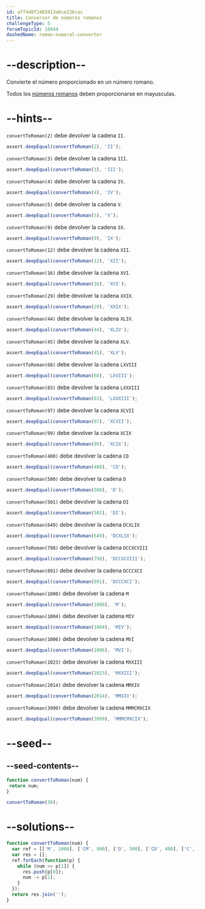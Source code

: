 ```yaml
---
id: a7f4d8f2483413a6ce226cac
title: Conversor de números romanos
challengeType: 5
forumTopicId: 16044
dashedName: roman-numeral-converter
---
```


# --description--

Convierte el número proporcionado en un número romano.

Todos los [números romanos](http://www.mathsisfun.com/roman-numerals.html) deben proporcionarse en mayusculas.

# --hints--

`convertToRoman(2)` debe devolver la cadena `II`.

```js
assert.deepEqual(convertToRoman(2), 'II');
```

`convertToRoman(3)` debe devolver la cadena `III`.

```js
assert.deepEqual(convertToRoman(3), 'III');
```

`convertToRoman(4)` debe devolver la cadena `IV`.

```js
assert.deepEqual(convertToRoman(4), 'IV');
```

`convertToRoman(5)` debe devolver la cadena `V`.

```js
assert.deepEqual(convertToRoman(5), 'V');
```

`convertToRoman(9)` debe devolver la cadena `IX`.

```js
assert.deepEqual(convertToRoman(9), 'IX');
```

`convertToRoman(12)` debe devolver la cadena `XII`.

```js
assert.deepEqual(convertToRoman(12), 'XII');
```

`convertToRoman(16)` debe devolver la cadena `XVI`.

```js
assert.deepEqual(convertToRoman(16), 'XVI');
```

`convertToRoman(29)` debe devolver la cadena `XXIX`.

```js
assert.deepEqual(convertToRoman(29), 'XXIX');
```

`convertToRoman(44)` debe devolver la cadena `XLIV`.

```js
assert.deepEqual(convertToRoman(44), 'XLIV');
```

`convertToRoman(45)` debe devolver la cadena `XLV`.

```js
assert.deepEqual(convertToRoman(45), 'XLV');
```

`convertToRoman(68)` debe devolver la cadena `LXVIII`

```js
assert.deepEqual(convertToRoman(68), 'LXVIII');
```

`convertToRoman(83)` debe devolver la cadena `LXXXIII`

```js
assert.deepEqual(convertToRoman(83), 'LXXXIII');
```

`convertToRoman(97)` debe devolver la cadena `XCVII`

```js
assert.deepEqual(convertToRoman(97), 'XCVII');
```

`convertToRoman(99)` debe devolver la cadena `XCIX`

```js
assert.deepEqual(convertToRoman(99), 'XCIX');
```

`convertToRoman(400)` debe devolver la cadena `CD`

```js
assert.deepEqual(convertToRoman(400), 'CD');
```

`convertToRoman(500)` debe devolver la cadena `D`

```js
assert.deepEqual(convertToRoman(500), 'D');
```

`convertToRoman(501)` debe devolver la cadena `DI`

```js
assert.deepEqual(convertToRoman(501), 'DI');
```

`convertToRoman(649)` debe devolver la cadena `DCXLIX`

```js
assert.deepEqual(convertToRoman(649), 'DCXLIX');
```

`convertToRoman(798)` debe devolver la cadena `DCCXCVIII`

```js
assert.deepEqual(convertToRoman(798), 'DCCXCVIII');
```

`convertToRoman(891)` debe devolver la cadena `DCCCXCI`

```js
assert.deepEqual(convertToRoman(891), 'DCCCXCI');
```

`convertToRoman(1000)` debe devolver la cadena `M`

```js
assert.deepEqual(convertToRoman(1000), 'M');
```

`convertToRoman(1004)` debe devolver la cadena `MIV`

```js
assert.deepEqual(convertToRoman(1004), 'MIV');
```

`convertToRoman(1006)` debe devolver la cadena `MVI`

```js
assert.deepEqual(convertToRoman(1006), 'MVI');
```

`convertToRoman(1023)` debe devolver la cadena `MXXIII`

```js
assert.deepEqual(convertToRoman(1023), 'MXXIII');
```

`convertToRoman(2014)` debe devolver la cadena `MMXIV`

```js
assert.deepEqual(convertToRoman(2014), 'MMXIV');
```

`convertToRoman(3999)` debe devolver la cadena `MMMCMXCIX`

```js
assert.deepEqual(convertToRoman(3999), 'MMMCMXCIX');
```

# --seed--

## --seed-contents--

```js
function convertToRoman(num) {
 return num;
}

convertToRoman(36);
```

# --solutions--

```js
function convertToRoman(num) {
  var ref = [['M', 1000], ['CM', 900], ['D', 500], ['CD', 400], ['C', 100], ['XC', 90], ['L', 50], ['XL', 40], ['X', 10], ['IX', 9], ['V', 5], ['IV', 4], ['I', 1]];
  var res = [];
  ref.forEach(function(p) {
    while (num >= p[1]) {
      res.push(p[0]);
      num -= p[1];
    }
  });
  return res.join('');
}
```
